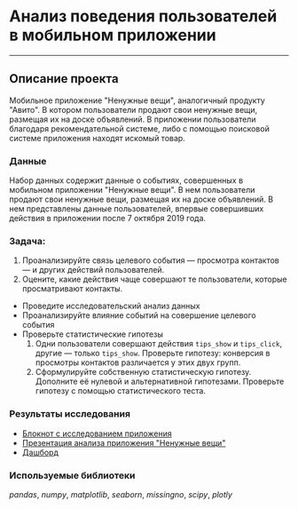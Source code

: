 # Анализ поведения пользователей в мобильном приложении
___
## Описание проекта 
Мобильное приложение "Ненужные вещи", аналогичный продукту "Авито". В котором пользователи продают свои ненужные вещи,
размещая их на доске объявлений. В приложении пользователи благодаря рекомендательной системе, либо с помощью поисковой
системе приложения находят искомый товар.
### Данные

Набор данных содержит данные о событиях, совершенных в мобильном приложении "Ненужные вещи". В нем пользователи продают 
свои ненужные вещи, размещая их на доске объявлений. В нем представлены данные пользователей, впервые совершивших действия
в приложении после 7 октября 2019 года.

### Задача:

1. Проанализируйте связь целевого события — просмотра контактов — и других действий пользователей. 
2. Оцените, какие действия чаще совершают те пользователи, которые просматривают контакты.
- Проведите исследовательский анализ данных
- Проанализируйте влияние событий на совершение целевого события
- Проверьте статистические гипотезы
    1. Одни пользователи совершают действия `tips_show` и `tips_click`, другие — только `tips_show`. Проверьте гипотезу:
        конверсия в просмотры контактов различается у этих двух групп.
    2. Сформулируйте собственную статистическую гипотезу. Дополните её нулевой и альтернативной гипотезами. Проверьте 
        гипотезу с помощью статистического теста.

### Результаты исследования
- [Блокнот с исследованием приложения](https://nbviewer.org/github/ArtemBonda/ynd_analyses/blob/master/13_finally/mobile_app_composit/mobile_app_composit_v3.ipynb)
- [Презентация анализа приложения "Ненужные вещи"](https://disk.yandex.ru/i/7Q386TElLn6_Kg)
- [Дашборд](https://public.tableau.com/app/profile/artem4095/viz/eventsusersmobileapp/Dashboard1)

### Используемые библиотеки
*pandas*, *numpy*, *matplotlib*, *seaborn*, *missingno*, *scipy*, *plotly*
